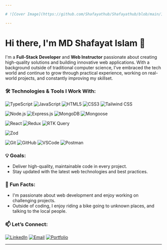 ```yaml
---

# ![Cover Image](https://github.com/Shafayathub/Shafayathub/blob/main/1639825320614.jpg?raw=true)

---
```


# Hi there, I'm MD Shafayat Islam 👋

I'm a **Full-Stack Developer** and **Web Instructor** passionate about creating high-quality solutions and building innovative web applications. With a background outside of traditional computer science, I’ve embraced the tech world and continue to grow through practical experience, working on real-world projects, and constantly improving my skillset.

### 🛠️ Technologies & Tools I Work With:

![TypeScript](https://img.shields.io/badge/-TypeScript-3178C6?logo=typescript&logoColor=white&style=for-the-badge)
![JavaScript](https://img.shields.io/badge/-JavaScript-F7DF1E?logo=javascript&logoColor=black&style=for-the-badge)
![HTML5](https://img.shields.io/badge/-HTML5-E34F26?logo=html5&logoColor=white&style=for-the-badge)
![CSS3](https://img.shields.io/badge/-CSS3-1572B6?logo=css3&logoColor=white&style=for-the-badge)
![Tailwind CSS](https://img.shields.io/badge/-Tailwind_CSS-06B6D4?logo=tailwind-css&logoColor=white&style=for-the-badge)

![Node.js](https://img.shields.io/badge/-Node.js-339933?logo=node.js&logoColor=white&style=for-the-badge)
![Express.js](https://img.shields.io/badge/-Express.js-000000?logo=express&logoColor=white&style=for-the-badge)
![MongoDB](https://img.shields.io/badge/-MongoDB-47A248?logo=mongodb&logoColor=white&style=for-the-badge)
![Mongoose](https://img.shields.io/badge/-Mongoose-AA2929?logoColor=white&style=for-the-badge)

![React](https://img.shields.io/badge/-React-61DAFB?logo=react&logoColor=black&style=for-the-badge)
![Redux](https://img.shields.io/badge/-Redux-764ABC?logo=redux&logoColor=white&style=for-the-badge)
![RTK Query](https://img.shields.io/badge/-RTK_Query-764ABC?logo=redux&logoColor=white&style=for-the-badge)

![Zod](https://img.shields.io/badge/-Zod-001F3F?style=for-the-badge)

![Git](https://img.shields.io/badge/-Git-F05032?logo=git&logoColor=white&style=for-the-badge)
![GitHub](https://img.shields.io/badge/-GitHub-181717?logo=github&logoColor=white&style=for-the-badge)
![VSCode](https://img.shields.io/badge/-VSCode-007ACC?logo=visual-studio-code&logoColor=white&style=for-the-badge)
![Postman](https://img.shields.io/badge/-Postman-FF6C37?logo=postman&logoColor=white&style=for-the-badge)



### 💡 Goals:

- Deliver high-quality, maintainable code in every project.
- Stay updated with the latest web technologies and best practices.

### 🌱 Fun Facts:
- I'm passionate about web development and enjoy working on challenging projects.
- Outside of coding, I enjoy riding a bike going to unknown places, and talking to the local people.

### 📫 Let’s Connect:

[![LinkedIn](https://img.shields.io/badge/-LinkedIn-0077B5?logo=linkedin&logoColor=white&style=for-the-badge)](https://www.linkedin.com/in/md-shafayat-islam-97000110b/)
[![Email](https://img.shields.io/badge/Email-0078D4?logo=microsoft-outlook&logoColor=white&style=for-the-badge)](mailto:shafayat.ph@gmail.com)
[![Portfolio](https://img.shields.io/badge/Portfolio-000000?logo=react&logoColor=white&style=for-the-badge)](https://developer-shafayat.vercel.app/)

---







